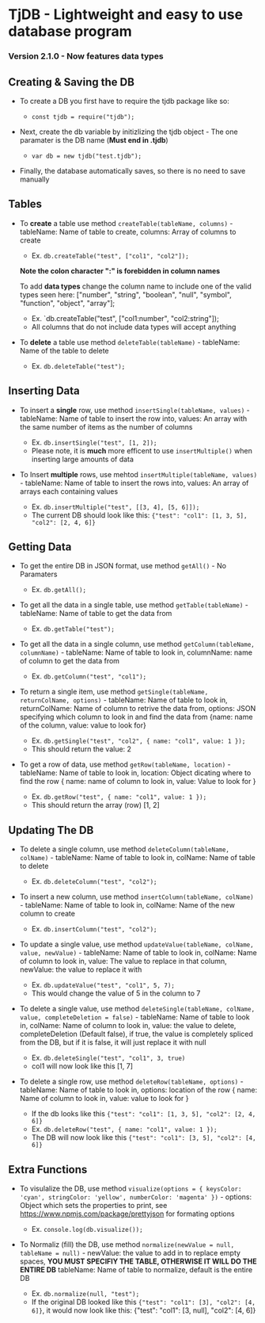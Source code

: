 # TjDB - Lightweight and easy to use database program

### Version 2.1.0 - Now features data types

## Creating & Saving the DB
- To create a DB you first have to require the tjdb package like so:
	- `const tjdb = require("tjdb");`

- Next, create the db variable by initizlizing the tjdb object - The one paramater is the DB name (**Must end in .tjdb**)
	- `var db = new tjdb("test.tjdb");`

- Finally, the database automatically saves, so there is no need to save manually

## Tables
- To **create** a table use method `createTable(tableName, columns)` - tableName: Name of table to create, columns: Array of columns to create
	- Ex. `db.createTable("test", ["col1", "col2"]);`

  **Note the colon character ":" is forebidden in column names**

  To add **data types** change the column name to include one of the valid types seen here: ["number", "string", "boolean", "null", "symbol", "function", "object", "array"];
	- Ex. `db.createTable("test", ["col1:number", "col2:string"]);
	- All columns that do not include data types will accept anything

- To **delete** a table use method `deleteTable(tableName)` - tableName: Name of the table to delete
	- Ex. `db.deleteTable("test");`

## Inserting Data
- To insert a **single** row, use method `insertSingle(tableName, values)` - tableName: Name of table to insert the row into, values: An array with the same number of items as the number of columns
	- Ex. `db.insertSingle("test", [1, 2]);`
	- Please note, it is **much** more efficent to use `insertMultiple()` when inserting large amounts of data

- To Insert **multiple** rows, use mehtod `insertMultiple(tableName, values)` - tableName: Name of table to insert the rows into, values: An array of arrays each containing values
	- Ex. `db.insertMultiple("test", [[3, 4], [5, 6]]);`
	- The current DB should look like this: `{"test": "col1": [1, 3, 5], "col2": [2, 4, 6]}`

## Getting Data
- To get the entire DB in JSON format, use method `getAll()` - No Paramaters
	- Ex. `db.getAll();`

- To get all the data in a single table, use method `getTable(tableName)` - tableName: Name of table to get the data from
	- Ex. `db.getTable("test");`

- To get all the data in a single column, use method `getColumn(tableName, columnName)` - tableName: Name of table to look in, columnName: name of column to get the data from
	- Ex. `db.getColumn("test", "col1");`

- To return a single item, use method `getSingle(tableName, returnColName, options)` - tableName: Name of table to look in, returnColName: Name of column to retrive the data from, options: JSON specifying which column to look in and find the data from {name: name of the column, value: value to look for}
	- Ex. `db.getSingle("test", "col2", { name: "col1", value: 1 });`
	- This should return the value: 2

- To get a row of data, use method `getRow(tableName, location)` - tableName: Name of table to look in, location: Object dicating where to find the row { name: name of column to look in, value: Value to look for }
	- Ex. `db.getRow("test", { name: "col1", value: 1 });`
	- This should return the array (row) [1, 2]

## Updating The DB
- To delete a single column, use method `deleteColumn(tableName, colName)` - tableName: Name of table to look in, colName: Name of table to delete
	- Ex. `db.deleteColumn("test", "col2");`

- To insert a new column, use method `insertColumn(tableName, colName)` - tableName: Name of table to look in, colName: Name of the new column to create
	- Ex. `db.insertColumn("test", "col2");`

- To update a single value, use method `updateValue(tableName, colName, value, newValue)` - tableName: Name of table to look in, colName: Name of column to look in, value: The value to replace in that column, newValue: the value to replace it with
	- Ex. `db.updateValue("test", "col1", 5, 7);`
	- This would change the value of 5 in the column to 7

- To delete a single value, use method `deleteSingle(tableName, colName, value, completeDeletion = false)` - tableName: Name of table to look in, colName: Name of column to look in, value: the value to delete, completeDeletion (Default false), if true, the value is completely spliced from the DB, but if it is false, it will just replace it with null
	- Ex. `db.deleteSingle("test", "col1", 3, true)`
	- col1 will now look like this [1, 7]

- To delete a single row, use method `deleteRow(tableName, options)` - tableName: Name of table to look in, options: location of the row { name: Name of column to look in, value: value to look for }
	- If the db looks like this `{"test": "col1": [1, 3, 5], "col2": [2, 4, 6]}`
	- Ex. `db.deleteRow("test", { name: "col1", value: 1 });`
	- The DB will now look like this `{"test": "col1": [3, 5], "col2": [4, 6]}`

## Extra Functions
- To visulalize the DB, use method `visualize(options = { keysColor: 'cyan', stringColor: 'yellow', numberColor: 'magenta' })` - options: Object which sets the properties to print, see https://www.npmjs.com/package/prettyjson for formating options
	- Ex. `console.log(db.visualize());`

- To Normaliz (fill) the DB, use method `normalize(newValue = null, tableName = null)` - newValue: the value to add in to replace empty spaces, **YOU MUST SPECIFIY THE TABLE, OTHERWISE IT WILL DO THE ENTIRE DB** tableName: Name of table to normalize, default is the entire DB
	- Ex. `db.normalize(null, "test");`
	- If the original DB looked like this `{"test": "col1": [3], "col2": [4, 6]}`, it would now look like this: {"test": "col1": [3, null], "col2": [4, 6]}